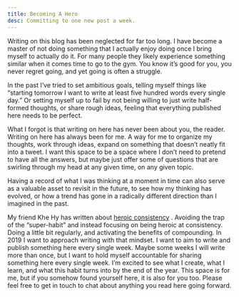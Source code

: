 ```yaml
---
title: Becoming A Hero
desc: Committing to one new post a week.
---
```


Writing on this blog has been neglected for far too long. I have become a master of not doing something that I actually enjoy doing once I bring myself to actually do it. For many people they likely experience something similar when it comes time to go to the gym. You know it’s good for you, you never regret going, and yet going is often a struggle. 

In the past I’ve tried to set ambitious goals, telling myself things like “starting tomorrow I want to write at least five hundred words every single day.” Or setting myself up to fail by not being willing to just write half-formed thoughts, or share rough ideas, feeling that everything published here needs to be perfect. 

What I forgot is that writing on here has never been about you, the reader. Writing on here has always been for me. A way for me to organize my thoughts, work through ideas, expand on something that doesn’t neatly fit into a tweet. I want this space to be a space where I don’t need to pretend to have all the answers, but maybe just offer some of questions that are swirling through my head at any given time, on any given topic.

Having a record of what I was thinking at a moment in time can also serve as a valuable asset to revisit in the future, to see how my thinking has evolved, or how a trend has gone in a radically different direction than I imagined in the past.

My friend Khe Hy has written about [heroic consistency](https://radreads.co/being-heroic-about-consistency/) . Avoiding the trap of the “super-habit” and instead focusing on being heroic at consistency. Doing a little bit regularly, and activating the benefits of compounding. In 2019 I want to approach writing with that mindset. I want to aim to write and publish something here every single week. Maybe some weeks I will write more than once, but I want to hold myself accountable for sharing something here every single week. I’m excited to see what I create, what I learn, and what this habit turns into by the end of the year. This space is for me, but if you somehow found yourself here, it is also for you too. Please feel free to get in touch to chat about anything you read here going forward.
